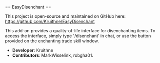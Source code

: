 == EasyDisenchant ==

This project is open-source and maintained on GitHub here: https://github.com/Kruithne/EasyDisenchant

This add-on provides a quality-of-life interface for disenchanting items. To access the interface, simply type '/disenchant' in chat, or use the button provided on the enchanting trade skill window.

* **Developer**: Kruithne
* **Contributors**: MarkWisselink, robgha01.